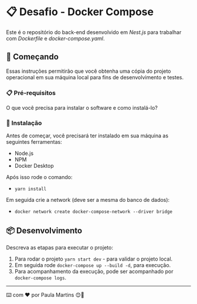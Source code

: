 # 📋 Desafio - Docker Compose

Este é o repositório do back-end desenvolvido em *Nest.js* para trabalhar com *Dockerfile* e *docker-compose.yaml*.



## 🚀 Começando

Essas instruções permitirão que você obtenha uma cópia do projeto operacional em sua máquina local para fins de desenvolvimento e testes.

### 📋 Pré-requisitos

O que você precisa para instalar o software e como instalá-lo?

### 🔧 Instalação

Antes de começar, você precisará ter instalado em sua máquina as seguintes ferramentas:

- Node.js
- NPM
- Docker Desktop

Após isso rode o comando:

- `yarn install`

Em seguida crie a network (deve ser a mesma do banco de dados):
- `docker network create docker-compose-network --driver bridge`

## 📦 Desenvolvimento

Descreva as etapas para executar o projeto:

1. Para rodar o projeto `yarn start dev` - para validar o projeto local.
2. Em seguida rode `docker-compose up --build -d`, para execução.
3. Para acompanhamento da execução, pode ser acompanhado por `docker-compose logs`.



---

⌨️ com ❤️ por Paula Martins 😊👩
